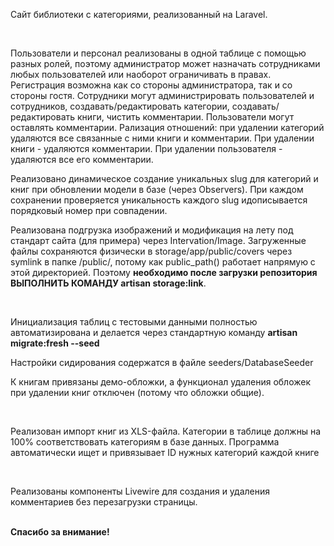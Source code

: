 <p>Сайт библиотеки с категориями, реализованный на Laravel.</p>
<br>
<p>Пользователи и персонал реализованы в одной таблице с помощью разных ролей, поэтому администратор может назначать сотрудниками любых пользователей или наоборот ограничивать в правах. Регистрация возможна как со стороны администратора, так и со стороны гостя.
Сотрудники могут администрировать пользователей и сотрудников, создавать/редактировать категории, создавать/редактировать книги, чистить комментарии. Пользователи могут оставлять комментарии.
Рализация отношений: при удалении категорий удаляются все связанные с ними книги и комментарии. При удалении книги - удаляются комментарии. При удалении пользователя - удаляются все его комментарии.</p>
<p>Реализовано динамическое создание уникальных slug для категорий и книг при обновлении модели в базе (через Observers). При каждом сохранении проверяется уникальность каждого slug идописывается порядковый номер при совпадении.</p>
<p>Реализована подгрузка изображений и модификация на лету под стандарт сайта (для примера) через Intervation/Image. Загруженные файлы сохраняются физически в storage/app/public/covers через symlink в папке /public/, потому как public_path() работает напрямую с этой директорией. Поэтому <b>необходимо после загрузки репозитория ВЫПОЛНИТЬ КОМАНДУ artisan storage:link</b>.</p>
<br>
<p>Инициализация таблиц с тестовыми данными полностью автоматизирована и делается через стандартную команду <b>artisan migrate:fresh --seed</b></p>
<p>Настройки сидирования содержатся в файле seeders/DatabaseSeeder</p>
<p>К книгам привязаны демо-обложки, а функционал удаления обложек при удалении книг отключен (потому что обложки общие).</p>
<br>
<p>Реализован импорт книг из XLS-файла. Категории в таблице должны на 100% соответствовать категориям в базе данных. Программа автоматически ищет и привязывает ID нужных категорий каждой книге<p>
<br>
<p>Реализованы компоненты Livewire для создания и удаления комментариев без перезагрузки страницы.</p>
<br>
<b>Спасибо за внимание!</b>
